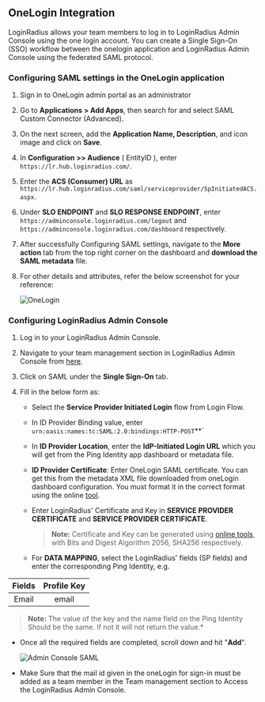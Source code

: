 ## OneLogin Integration

LoginRadius allows your team members to log in to LoginRadius Admin Console using the one login account.  You can create a Single Sign-On (SSO) workflow between the onelogin application and LoginRadius Admin Console using the federated SAML protocol. 

### Configuring SAML settings in the OneLogin application

1. Sign in to OneLogin admin portal as an administrator 

2. Go to **Applications > Add Apps**, then search for and select SAML Custom Connector (Advanced).

3. On the next screen, add the **Application Name, Description**, and icon image and click on **Save**.

4. In **Configuration >> Audience** ( EntityID ), enter `https://lr.hub.loginradius.com/`.

5. Enter the **ACS (Consumer) URL** as  `https://lr.hub.loginradius.com/saml/serviceprovider/SpInitiatedACS.aspx`.

6. Under **SLO ENDPOINT** and **SLO RESPONSE ENDPOINT**, enter `https://adminconsole.loginradius.com/logout` and `https://adminconsole.loginradius.com/dashboard` respectively.

7. After successfully Configuring SAML settings, navigate to the **More action** tab from the top right corner on the dashboard and **download the SAML metadata** file.

8. For other details and attributes, refer the below screenshot for your reference:

     ![OneLogin](https://apidocs.lrcontent.com/images/Onelogin_20919611f55b11da1a0.12063028.png "Configuration")

### Configuring LoginRadius Admin Console

1. Log in to your LoginRadius Admin Console.

2. Navigate to your team management section in LoginRadius Admin Console from [here](https://adminconsole.loginradius.com/account/team).

3. Click on SAML under the **Single Sign-On** tab.

4. Fill in the below form as: 

    - Select the **Service Provider Initiated Login** flow from Login Flow.

    - In ID Provider Binding value, enter `urn:oasis:names:tc:SAML:2.0:bindings:HTTP-POST`**`

    - In **ID Provider Location**, enter the **IdP-Initiated Login URL** which you will get from the Ping Identity app dashboard or metadata file. 

    - **ID Provider Certificate**: Enter OneLogin SAML certificate. You can get this from the metadata XML file downloaded from oneLogin dashboard configuration. You must  format it in the correct format using the online [tool](/single-sign-on/concept/saml-miscellaneous/certificate/).

    - Enter LoginRadius' Certificate and Key in **SERVICE PROVIDER CERTIFICATE** and **SERVICE PROVIDER CERTIFICATE**. 

        >**Note:** Certificate and Key can be generated using [online tools](/single-sign-on/concept/saml-miscellaneous/certificate/), with Bits and Digest Algorithm 2056, SHA256 respectively.
    
    - For **DATA MAPPING**, select the LoginRadius' fields (SP fields) and enter the corresponding Ping Identity, e.g. 

| Fields       |  Profile Key |
| :----:        |    :----:   |
| Email       | email     |

>**Note:** The value of the key and the name field on the Ping Identity Should be the same. If not it will not return the value.*

- Once all the required fields are completed, scroll down and hit "**Add**".

   ![Admin Console SAML](https://apidocs.lrcontent.com/images/OneloginAdmin_32431613f13a4537362.73454607.png "Configuration")

- Make Sure that the mail id given in the oneLogin for sign-in must be added as a team member in the Team management section to Access the LoginRadius Admin Console. 
